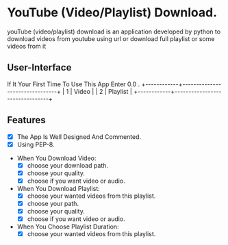 # YouTube (Video/Playlist) Download.
youTube (video/playlist) download is an application developed by python to download videos from youtube using url or download full playlist or some videos from it


## User-Interface

If It Your First Time To Use This App Enter 0.0 .
+------------+--------------------------------+
|     1      |             Video              |
|     2      |            Playlist            |
+------------+--------------------------------+

## Features
  - [x] The App Is Well Designed And Commented.
  - [x] Using PEP-8.

  - When You Download Video:
    - [x] choose your download path.
    - [x] choose your quality.
    - [x] choose if you want video or audio.
  
  - When You Download Playlist:
    - [x] choose your wanted videos from this playlist.
    - [x] choose your path.
    - [x] choose your quality.
    - [x] choose if you want video or audio.
  
  - When You Choose Playlist Duration:
    - [x] choose your wanted videos from this playlist. 
